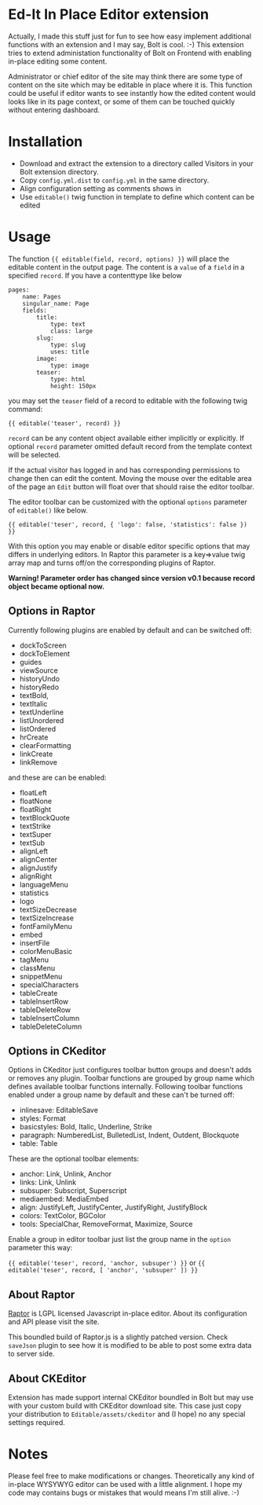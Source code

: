 Ed-It In Place Editor extension
===============================

Actually, I made this stuff just for fun to see how easy implement additional functions with an extension and I may say,
Bolt is cool. :-)
This extension tries to extend administation functionality of Bolt on Frontend with enabling in-place editing some content.

Administrator or chief editor of the site may think there are some type of content on the site which may be editable in place
where it is. This function could be useful if editor wants to see instantly how the edited content would looks like in its page
context, or some of them can be touched quickly without entering dashboard.

Installation
============

  - Download and extract the extension to a directory called Visitors in your
    Bolt extension directory.
  - Copy `config.yml.dist` to `config.yml` in the same directory.
  - Align configuration setting as comments shows in
  - Use `editable()` twig function in template to define which content can be edited

Usage
=====

The function `{{ editable(field, record, options) }}` will place the editable content in the output page. The content is a
`value` of a `field` in a specified `record`. If you have a contenttype like below


```
pages:
    name: Pages
    singular_name: Page
    fields:
        title:
            type: text
            class: large
        slug:
            type: slug
            uses: title
        image:
            type: image
        teaser:
            type: html
            height: 150px
```

you may set the `teaser` field of a record to editable with the following twig command:

``{{ editable('teaser', record) }}``

`record` can be any content object available either implicitly or explicitly.
If optional `record` parameter omitted default record from the template context will be selected.

If the actual visitor has logged in and has corresponding permissions to change then can edit the content.
Moving the mouse over the editable area of the page an `Edit` button will float over that should raise the editor toolbar.

The editor toolbar can be customized with the optional `options` parameter of `editable()` like below.

``{{ editable('teser', record, { 'logo': false, 'statistics': false }) }}``

With this option you may enable or disable editor specific options that may differs in underlying editors.
In Raptor this parameter is a key=>value twig array map and turns off/on the corresponding plugins of Raptor.

**Warning! Parameter order has changed since version v0.1 because record object became optional now.**

Options in Raptor
-----------------

Currently following plugins are enabled by default and can be switched off:

* dockToScreen
* dockToElement
* guides
* viewSource
* historyUndo
* historyRedo
* textBold,
* textItalic
* textUnderline
* listUnordered
* listOrdered
* hrCreate
* clearFormatting
* linkCreate
* linkRemove

and these are can be enabled:

* floatLeft
* floatNone
* floatRight
* textBlockQuote
* textStrike
* textSuper
* textSub
* alignLeft
* alignCenter
* alignJustify
* alignRight
* languageMenu
* statistics
* logo
* textSizeDecrease
* textSizeIncrease
* fontFamilyMenu
* embed
* insertFile
* colorMenuBasic
* tagMenu
* classMenu
* snippetMenu
* specialCharacters
* tableCreate
* tableInsertRow
* tableDeleteRow
* tableInsertColumn
* tableDeleteColumn

Options in CKeditor
-------------------

Options in CKeditor just configures toolbar button groups and doesn't adds or removes any plugin.
Toolbar functions are grouped by group name which defines available toolbar functions internally.
Following toolbar functions enabled under a group name by default and these can't be turned off:

* inlinesave: EditableSave
* styles: Format
* basicstyles: Bold, Italic, Underline, Strike
* paragraph: NumberedList, BulletedList, Indent, Outdent, Blockquote
* table: Table

These are the optional toolbar elements:

* anchor: Link, Unlink, Anchor
* links: Link, Unlink
* subsuper: Subscript, Superscript
* mediaembed: MediaEmbed
* align: JustifyLeft, JustifyCenter, JustifyRight, JustifyBlock
* colors: TextColor, BGColor
* tools: SpecialChar, RemoveFormat, Maximize, Source

Enable a group in editor toolbar just list the group name in the `option` parameter this way:

``{{ editable('teser', record, 'anchor, subsuper') }}`` or ``{{ editable('teser', record, [ 'anchor', 'subsuper' ]) }}``

About Raptor
------------

<a href="https://www.raptor-editor.com/" target="_blank">Raptor</a> is LGPL licensed Javascript in-place editor.
About its configuration and API please visit the site.

This boundled build of Raptor.js is a slightly patched version. Check `saveJson` plugin to see how it is
modified to be able to post some extra data to server side.

About CKEditor
--------------

Extension has made support internal CKEditor boundled in Bolt but may use with your custom build with CKEditor download site.
This case just copy your distribution to ``Editable/assets/ckeditor`` and (I hope) no any special settings required.

Notes
=====

Please feel free to make modifications or changes. Theoretically any kind of in-place WYSYWYG editor can be used
with a little alignment.
I hope my code may contains bugs or mistakes that would means I'm still alive. :-)

